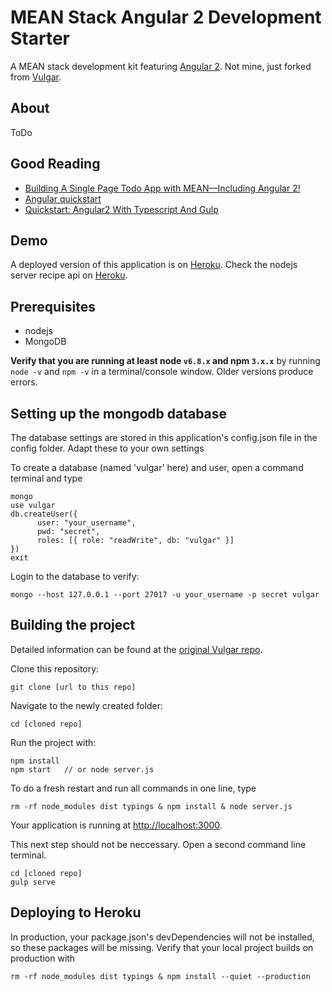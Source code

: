 MEAN Stack Angular 2 Development Starter
====================================

A MEAN stack development kit featuring [Angular 2](https://angular.io).
Not mine, just forked from [Vulgar](https://github.com/datatypevoid/vulgar).

About
-------------
ToDo

Good Reading
--------------------

- [Building A Single Page Todo App with MEAN—Including Angular 2!](http://www.davidniciforovic.com/2016/02/03/building-a-single-page-todo-app-with-mean-including-angular-2/)
- [Angular quickstart](https://angular.io/docs/ts/latest/quickstart.html)
- [Quickstart: Angular2 With Typescript And Gulp](http://blog.codeleak.pl/2016/03/quickstart-angular2-with-typescript-and.html) 

Demo
--------------------
A deployed version of this application is on [Heroku](http://angular2mean.herokuapp.com). 
Check the nodejs server recipe api on [Heroku](http://angular2mean.herokuapp.com/api/recipe). 

Prerequisites
-------------

- nodejs
- MongoDB

**Verify that you are running at least node `v6.8.x` and npm `3.x.x`**
by running `node -v` and `npm -v` in a terminal/console window.
Older versions produce errors.

Setting up the mongodb database
-------------
The database settings are stored in this application's config.json file in the config folder. Adapt these to your own settings

To create a database (named 'vulgar' here) and user, open a command terminal and type

```
mongo
use vulgar
db.createUser({
      user: "your_username",
      pwd: "secret",
      roles: [{ role: "readWrite", db: "vulgar" }]
})
exit
```

Login to the database to verify:

```
mongo --host 127.0.0.1 --port 27017 -u your_username -p secret vulgar
```

Building the project
--------------------

Detailed information can be found at the [original Vulgar repo](https://github.com/datatypevoid/vulgar).

Clone this repository:

```
git clone [url to this repo]
```

Navigate to the newly created folder:

```
cd [cloned repo]
```

Run the project with:

```
npm install
npm start 	// or node server.js
```

To do a fresh restart and run all commands in one line, type

```
rm -rf node_modules dist typings & npm install & node server.js
```

Your application is running at [http://localhost:3000](http://localhost:3000).


This next step should not be neccessary. 
Open a second command line terminal.

```
cd [cloned repo]
gulp serve
```

Deploying to Heroku
--------------------
In production, your package.json's devDependencies will not be installed, so these packages will be missing.
Verify that your local project builds on production with

```
rm -rf node_modules dist typings & npm install --quiet --production
```
